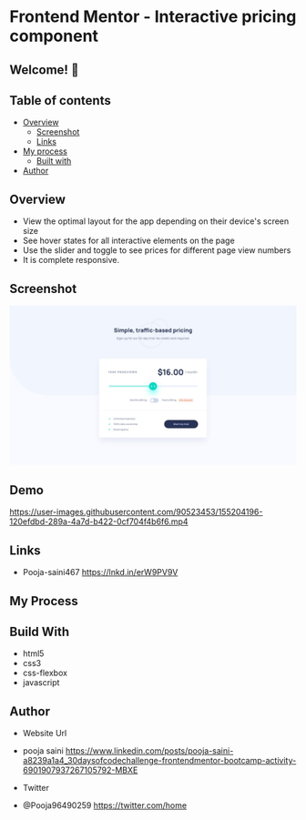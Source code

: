 # Frontend Mentor - Interactive pricing component

## Welcome! 👋

## Table of contents

- [Overview](#overview)
  - [Screenshot](#screenshot)
  - [Links](#links)
- [My process](#my-process)
  - [Built with](#built-with)
- [Author](#author)

## Overview
- View the optimal layout for the app depending on their device's screen size
- See hover states for all interactive elements on the page
- Use the slider and toggle to see prices for different page view numbers
- It is complete responsive.

## Screenshot

<img src = "https://github.com/Pooja-saini467/interactivePricing/blob/main/design/desktop-design.jpg?raw=true">

## Demo

https://user-images.githubusercontent.com/90523453/155204196-120efdbd-289a-4a7d-b422-0cf704f4b6f6.mp4



## Links
- Pooja-saini467 https://lnkd.in/erW9PV9V

## My Process

## Build With
- html5
- css3
- css-flexbox
- javascript

## Author
- Website Url 
- pooja saini https://www.linkedin.com/posts/pooja-saini-a8239a1a4_30daysofcodechallenge-frontendmentor-bootcamp-activity-6901907937267105792-MBXE

 
- Twitter
-  @Pooja96490259 https://twitter.com/home


